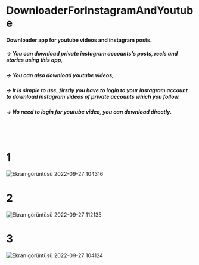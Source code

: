 # DownloaderForInstagramAndYoutube
#### Downloader app for youtube videos and instagram posts.
##### -> You can download private instagram accounts's posts, reels and stories using this app,
##### -> You can also download youtube videos,
##### -> It is simple to use, firstly you have to login to your instagram account to download instagram videos of private accounts which you follow.  
##### -> No need to login for youtube video, you can download directly.
<br><br>

# 1
![Ekran görüntüsü 2022-09-27 104316](https://user-images.githubusercontent.com/96810885/192465044-fde20765-1202-4340-86a6-cab8c623af20.png)


# 2
![Ekran görüntüsü 2022-09-27 112135](https://user-images.githubusercontent.com/96810885/192473733-03296ffb-a45a-4cfe-81f9-855afdabc34b.png)


# 3
![Ekran görüntüsü 2022-09-27 104124](https://user-images.githubusercontent.com/96810885/192464583-858b6a6e-d091-4223-b949-2eade4bf3b7c.png)
